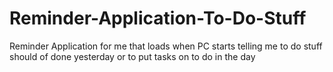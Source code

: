 # Reminder-Application-To-Do-Stuff
 Reminder Application for me that loads when PC starts telling me to do stuff should of done yesterday or to put tasks on to do in the day
